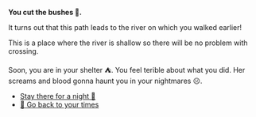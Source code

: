 **You cut the bushes 🌳.**

It turns out that this path leads to the river on which you walked earlier!

This is a place where the river is shallow so there will be no problem with crossing.

Soon, you are in your shelter ⛺. You feel terible about what you did. Her screams and blood gonna haunt you in your nightmares ☹️.

- [Stay there for a night 🌙](10-2B)
- [🌠 Go back to your times](../1800-won)